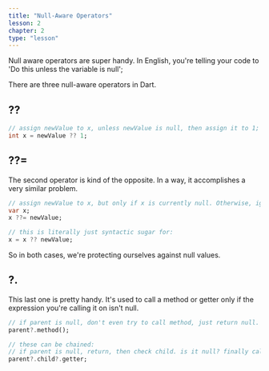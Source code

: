 ```yaml
---
title: "Null-Aware Operators"
lesson: 2
chapter: 2
type: "lesson"
---
```


Null aware operators are super handy. In English, you're telling your code to 'Do this unless the variable is null'; 

There are three null-aware operators in Dart.

## ??

```dart
// assign newValue to x, unless newValue is null, then assign it to 1;
int x = newValue ?? 1;
```


## ??=

The second operator is kind of the opposite. In a way, it accomplishes a very similar problem.

```dart
// assign newValue to x, but only if x is currently null. Otherwise, ignore.
var x; 
x ??= newValue;

// this is literally just syntactic sugar for:
x = x ?? newValue;
```

So in both cases, we're protecting ourselves against null values.

## ?.

This last one is pretty handy. It's used to call a method or getter only if the expression you're calling it on isn't null.

```dart
// if parent is null, don't even try to call method, just return null.
parent?.method();

// these can be chained:
// if parent is null, return, then check child. is it null? finally call the getter.
parent?.child?.getter;
```

